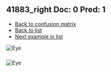 ## 41883_right Doc: 0 Pred: 1
- [Back to confusion matrix](https://github.com/juliandewit/kaggle_retinopathy/blob/master/matrix.md)
- [Back to list](https://github.com/juliandewit/kaggle_retinopathy/blob/master/lists/01/list.md)
- [Next example in list](https://github.com/juliandewit/kaggle_retinopathy/blob/master/lists/01/41/41899_left.md)

![Eye](https://retinopaty.blob.core.windows.net/size1024/41883_right_0.jpeg)

### 

![Eye]()
